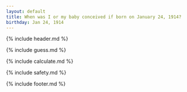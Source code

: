 ```yaml
---
layout: default
title: When was I or my baby conceived if born on January 24, 1914?
birthday: Jan 24, 1914
---
```


{% include header.md %}

{% include guess.md %}

{% include calculate.md %}

{% include safety.md %}

{% include footer.md %}



